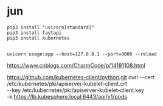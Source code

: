 # jun

```
pip3 install "uvicorn[standard]"
pip3 install fastapi
pip3 install kubernetes


uvicorn usage:app --host=127.0.0.1 --port=8000 --reload
```

https://www.cnblogs.com/CharmCode/p/14191108.html

https://github.com/kubernetes-client/python.git
curl --cert /etc/kubernetes/pki/apiserver-kubelet-client.crt \
    --key /etc/kubernetes/pki/apiserver-kubelet-client.key \
        -k https://lb.kubesphere.local:6443/api/v1/pods